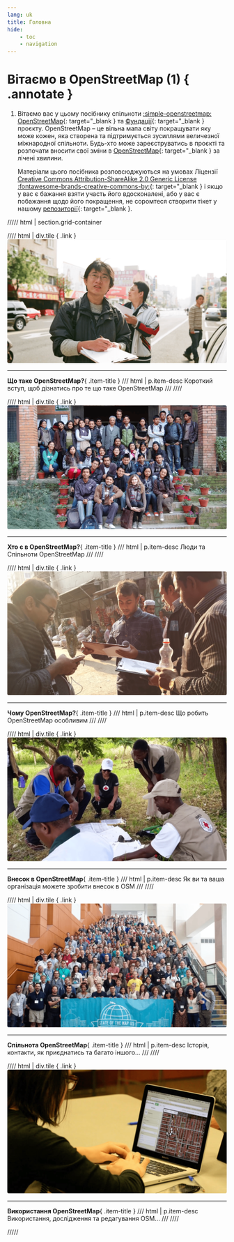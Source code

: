 ```yaml
---
lang: uk
title: Головна
hide:
    - toc
    - navigation
---
```


# Вітаємо в OpenStreetMap (1) { .annotate }

1.  Вітаємо вас у цьому посібнику спільноти [:simple-openstreetmap: OpenStreetMap](https://www.openstreetmap.org){: target="_blank } та [Фундації](https://osmfoundation.org){: target="_blank } проєкту. OpenStreetMap – це вільна мапа світу покращувати яку може кожен, яка створена та підтримується зусиллями величезної міжнародної спільноти. Будь-хто може зареєструватись в проєкті та розпочати вносити свої зміни в [OpenStreetMap](https://www.openstreetmap.org){: target="_blank } за лічені хвилини.
    
    Матеріали цього посібника розповсюджуються на умовах Ліцензії [Creative Commons Attribution-ShareAlike 2.0 Generic License :fontawesome-brands-creative-commons-by:](https://creativecommons.org/licenses/by-sa/2.0/deed.uk){: target="_blank } і якщо у вас є бажання взяти участь його вдосконалені, або у вас є побажання щодо його покращення, не соромтеся створити тікет у нашому [репозиторії](https://github.com/osmfoundation/welcome-mat/issues){: target="_blank }.

<!-- Screenshots are from https://youtu.be/Phwrgb16oEM -->

<!-- 
Current limitations:

- All tile headers must be on one line
-->

///// html | section.grid-container

//// html | div.tile
  [](what-is-openstreetmap.md){ .link }
  ![Що таке OpenStreetMap?](../assets/images/what-is-openstreetmap.png)

  ---
  
  **Що таке OpenStreetMap?**{ .item-title }
/// html | p.item-desc
  Короткий вступ, щоб дізнатись про те що таке OpenStreetMap
///
////

//// html | div.tile
  [](who-is-openstreetmap.md){ .link }
  ![Хто є в OpenStreetMap?](../assets/images/who-is-openstreetmap.png)

  ---

  **Хто є в OpenStreetMap?**{ .item-title }
/// html | p.item-desc
  Люди та Спільноти OpenStreetMap
///
////

//// html | div.tile
  [](why-openstreetmap.md){ .link }
  ![Чому OpenStreetMap?](../assets/images/why-openstreetmap.png)

  ---

  **Чому OpenStreetMap?**{ .item-title }
/// html | p.item-desc
  Що робить OpenStreetMap особливим
///
////

//// html | div.tile
  [](how-to-give-back.md){ .link }
  ![Внесок в OpenStreetMap](../assets/images/how-to-give-back.png)

  ---
  
  **Внесок в OpenStreetMap**{ .item-title }
/// html | p.item-desc
  Як ви та ваша організація можете зробити внесок в OSM
///
////

//// html | div.tile
  [](about-osm-community/history-of-osm.md){ .link }
  ![Спільнота OpenStreetMap](../assets/images/about-osm-community.png)

  ---

  **Спільнота OpenStreetMap**{ .item-title }
/// html | p.item-desc
  Історія, контакти, як приєднатись та багато іншого…
///
////

//// html | div.tile
  [](working-with-osm-data/how-good-is-osm.md){ .link }
  ![Використання OpenStreetMap](../assets/images/working-with-osm-data.png)

  ---

  **Використання OpenStreetMap**{ .item-title }
/// html | p.item-desc
  Використання, дослідження та редагування OSM…
///
////

/////
